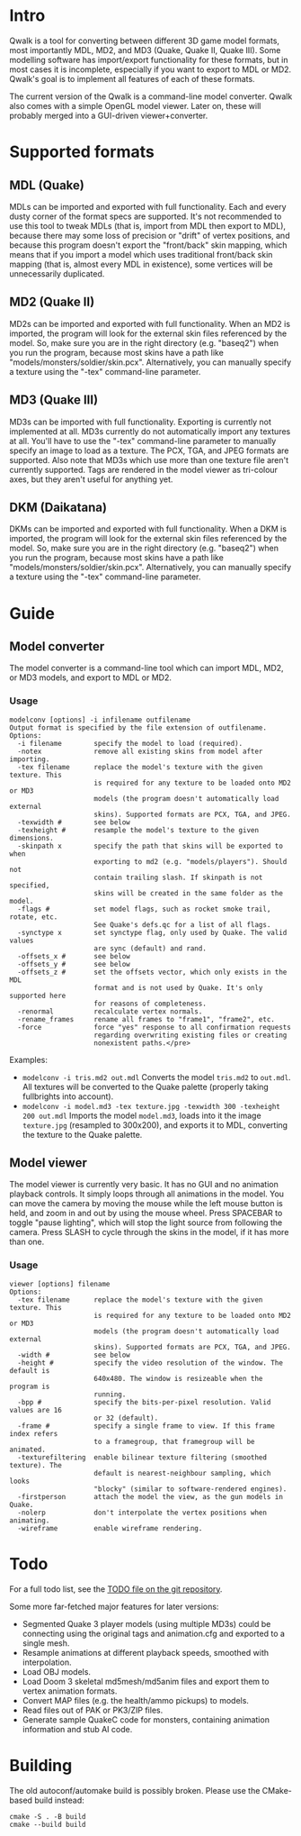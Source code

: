 # Intro

Qwalk is a tool for converting between different 3D game model formats, most importantly MDL, MD2,
and MD3 (Quake, Quake II, Quake III). Some modelling software has import/export functionality for these
formats, but in most cases it is incomplete, especially if you want to export to MDL or MD2. Qwalk's
goal is to implement all features of each of these formats.

The current version of the Qwalk is a command-line model converter. Qwalk also comes with a simple OpenGL model viewer. Later on, these will probably merged into a GUI-driven viewer+converter.

# Supported formats

## MDL (Quake)

MDLs can be imported and exported with full functionality. Each and every dusty corner of the format specs are supported.
It's not recommended to use this tool to tweak MDLs (that is, import from MDL then export to MDL), because there may some loss of precision
or "drift" of vertex positions, and because this program doesn't export the "front/back" skin mapping, which means that if you
import a model which uses traditional front/back skin mapping (that is, almost every MDL in existence), some vertices will be
unnecessarily duplicated.

## MD2 (Quake II)

MD2s can be imported and exported with full functionality.
When an MD2 is imported, the program will look for the external skin files referenced by the model. So, make sure you are in the
right directory (e.g. "baseq2") when you run the program, because most skins have a path like "models/monsters/soldier/skin.pcx".
Alternatively, you can manually specify a texture using the "-tex" command-line parameter.

## MD3 (Quake III)

MD3s can be imported with full functionality. Exporting is currently not implemented at all.
MD3s currently do not automatically import any textures at all. You'll have to use the "-tex" command-line parameter to manually
specify an image to load as a texture. The PCX, TGA, and JPEG formats are supported. Also note that MD3s which use more than one
texture file aren't currently supported.
Tags are rendered in the model viewer as tri-colour axes, but they aren't useful for anything yet.

## DKM (Daikatana)

DKMs can be imported and exported with full functionality.
When a DKM is imported, the program will look for the external skin files referenced by the model. So, make sure you are in the
right directory (e.g. "baseq2") when you run the program, because most skins have a path like "models/monsters/soldier/skin.pcx".
Alternatively, you can manually specify a texture using the "-tex" command-line parameter.

# Guide

## Model converter

The model converter is a command-line tool which can import MDL, MD2, or MD3 models, and export to MDL or MD2.

### Usage

```
modelconv [options] -i infilename outfilename
Output format is specified by the file extension of outfilename.
Options:
  -i filename        specify the model to load (required).
  -notex             remove all existing skins from model after importing.
  -tex filename      replace the model's texture with the given texture. This
                     is required for any texture to be loaded onto MD2 or MD3
                     models (the program doesn't automatically load external
                     skins). Supported formats are PCX, TGA, and JPEG.
  -texwidth #        see below
  -texheight #       resample the model's texture to the given dimensions.
  -skinpath x        specify the path that skins will be exported to when
                     exporting to md2 (e.g. "models/players"). Should not
                     contain trailing slash. If skinpath is not specified,
                     skins will be created in the same folder as the model.
  -flags #           set model flags, such as rocket smoke trail, rotate, etc.
                     See Quake's defs.qc for a list of all flags.
  -synctype x        set synctype flag, only used by Quake. The valid values
                     are sync (default) and rand.
  -offsets_x #       see below
  -offsets_y #       see below
  -offsets_z #       set the offsets vector, which only exists in the MDL
                     format and is not used by Quake. It's only supported here
                     for reasons of completeness.
  -renormal          recalculate vertex normals.
  -rename_frames     rename all frames to "frame1", "frame2", etc.
  -force             force "yes" response to all confirmation requests
                     regarding overwriting existing files or creating
                     nonexistent paths.</pre>
```

Examples:
* `modelconv -i tris.md2 out.mdl`
  Converts the model `tris.md2` to `out.mdl`. All textures will be converted to the Quake palette (properly taking fullbrights into account).
* `modelconv -i model.md3 -tex texture.jpg -texwidth 300 -texheight 200 out.mdl`
  Imports the model `model.md3`, loads into it the image `texture.jpg` (resampled to 300x200), and exports it to MDL, converting the texture to the Quake palette.

## Model viewer

The model viewer is currently very basic. It has no GUI and no animation playback controls.
It simply loops through all animations in the model. You can move the camera by moving the mouse while the
left mouse button is held, and zoom in and out by using the mouse wheel. Press SPACEBAR to toggle "pause lighting",
which will stop the light source from following the camera. Press SLASH to cycle through the skins in the model,
if it has more than one.

### Usage

```
viewer [options] filename
Options:
  -tex filename      replace the model's texture with the given texture. This
                     is required for any texture to be loaded onto MD2 or MD3
                     models (the program doesn't automatically load external
                     skins). Supported formats are PCX, TGA, and JPEG.
  -width #           see below
  -height #          specify the video resolution of the window. The default is
                     640x480. The window is resizeable when the program is
                     running.
  -bpp #             specify the bits-per-pixel resolution. Valid values are 16
                     or 32 (default).
  -frame #           specify a single frame to view. If this frame index refers
                     to a framegroup, that framegroup will be animated.
  -texturefiltering  enable bilinear texture filtering (smoothed texture). The
                     default is nearest-neighbour sampling, which looks
                     "blocky" (similar to software-rendered engines).
  -firstperson       attach the model the view, as the gun models in Quake.
  -nolerp            don't interpolate the vertex positions when animating.
  -wireframe         enable wireframe rendering.
```

# Todo

For a full todo list, see the [TODO file on the git repository](TODO).

Some more far-fetched major features for later versions:

* Segmented Quake 3 player models (using multiple MD3s) could be connecting using the original tags and animation.cfg and exported to a single mesh.
* Resample animations at different playback speeds, smoothed with interpolation.
* Load OBJ models.
* Load Doom 3 skeletal md5mesh/md5anim files and export them to vertex animation formats.
* Convert MAP files (e.g. the health/ammo pickups) to models.
* Read files out of PAK or PK3/ZIP files.
* Generate sample QuakeC code for monsters, containing animation information and stub AI code.

# Building

The old autoconf/automake build is possibly broken. Please use the CMake-based build instead:

```
cmake -S . -B build
cmake --build build
```